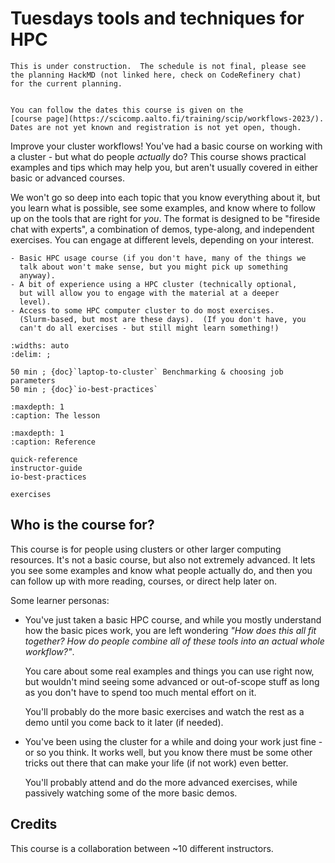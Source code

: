 # Tuesdays tools and techniques for HPC

```{warning}
This is under construction.  The schedule is not final, please see
the planning HackMD (not linked here, check on CodeRefinery chat)
for the current planning.
```

```{admonition} Course instance in April 2024

You can follow the dates this course is given on the
[course page](https://scicomp.aalto.fi/training/scip/workflows-2023/).
Dates are not yet known and registration is not yet open, though.
```

Improve your cluster workflows!  You've had a basic course on working
with a cluster - but what do people *actually* do? This course shows
practical examples and tips which may help you, but aren't usually
covered in either basic or advanced courses.

We won't go so deep into each topic that you know everything about it,
but you learn what is possible, see some examples, and know where to
follow up on the tools that are right for *you*.  The format is
designed to be "fireside chat with experts", a combination of demos,
type-along, and independent exercises.  You can engage at different
levels, depending on your interest.

```{prereq}
- Basic HPC usage course (if you don't have, many of the things we
  talk about won't make sense, but you might pick up something
  anyway).
- A bit of experience using a HPC cluster (technically optional,
  but will allow you to engage with the material at a deeper
  level).
- Access to some HPC computer cluster to do most exercises.
  (Slurm-based, but most are these days).  (If you don't have, you
  can't do all exercises - but still might learn something!)
```

```{csv-table}
:widths: auto
:delim: ;

50 min ; {doc}`laptop-to-cluster` Benchmarking & choosing job parameters
50 min ; {doc}`io-best-practices`
```

```{toctree}
:maxdepth: 1
:caption: The lesson
```

```{toctree}
:maxdepth: 1
:caption: Reference

quick-reference
instructor-guide
io-best-practices

exercises
```


## Who is the course for?

This course is for people using clusters or other larger computing
resources.  It's not a basic course, but also not extremely advanced.
It lets you see some examples and know what people actually do, and
then you can follow up with more reading, courses, or direct help
later on.

Some learner personas:

- You've just taken a basic HPC course, and while you mostly
  understand how the basic pices work, you are left wondering *"How
  does this all fit together?  How do people combine all of these
  tools into an actual whole workflow?"*.

  You care about some real examples and things you can use right now,
  but wouldn't mind seeing some advanced or out-of-scope stuff as long
  as you don't have to spend too much mental effort on it.

  You'll probably do the more basic exercises and watch the rest as a
  demo until you come back to it later (if needed).

- You've been using the cluster for a while and doing your work just
  fine - or so you think.  It works well, but you know there must be
  some other tricks out there that can make your life (if not work)
  even better.

  You'll probably attend and do the more advanced exercises, while
  passively watching some of the more basic demos.



## Credits

This course is a collaboration between ~10 different instructors.
